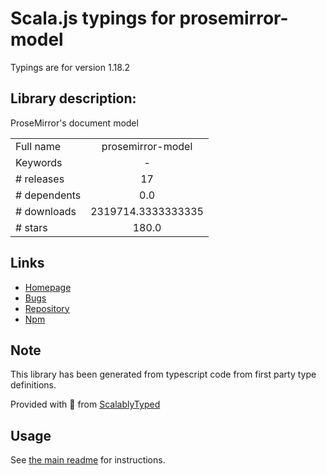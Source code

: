 
# Scala.js typings for prosemirror-model

Typings are for version 1.18.2

## Library description:
ProseMirror's document model

|                    |                 |
| ------------------ | :-------------: |
| Full name          | prosemirror-model |
| Keywords           | - |
| # releases         | 17 |
| # dependents       | 0.0 |
| # downloads        | 2319714.3333333335 |
| # stars            | 180.0 |

## Links
- [Homepage](https://github.com/prosemirror/prosemirror-model#readme)
- [Bugs](https://github.com/prosemirror/prosemirror-model/issues)
- [Repository](https://github.com/prosemirror/prosemirror-model)
- [Npm](https://www.npmjs.com/package/prosemirror-model)
    


## Note
This library has been generated from typescript code from first party type definitions.

Provided with :purple_heart: from [ScalablyTyped](https://github.com/oyvindberg/ScalablyTyped)

## Usage
See [the main readme](../../readme.md) for instructions.


